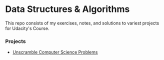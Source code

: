 # Data Structures & Algorithms

This repo consists of my exercises, notes, and solutions to variest projects for Udacity's Course.

### Projects

- [Unscramble Computer Science Problems](https://github.com/GoldbergData/data-structures-and-algorithms-nanodegree/tree/master/unscramble-computer-science-problems)
